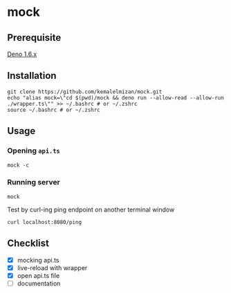 # mock

## Prerequisite
[Deno 1.6.x](https://deno.land/#installation)

## Installation
```
git clone https://github.com/kemalelmizan/mock.git
echo "alias mock=\"cd $(pwd)/mock && deno run --allow-read --allow-run ./wrapper.ts\"" >> ~/.bashrc # or ~/.zshrc
source ~/.bashrc # or ~/.zshrc
```

## Usage

### Opening `api.ts`
```
mock -c
```

### Running server
```
mock
```
Test by curl-ing ping endpoint on another terminal window
```
curl localhost:8080/ping
```

## Checklist
- [x] mocking api.ts
- [x] live-reload with wrapper
- [x] open api.ts file
- [ ] documentation
